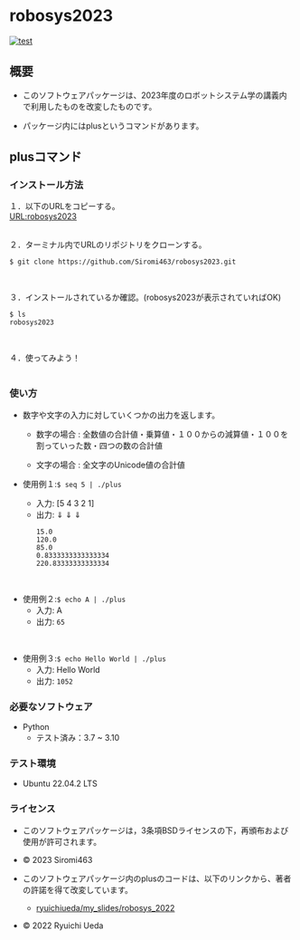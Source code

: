 # robosys2023
[![test](https://github.com/Siromi463/robosys2023/actions/workflows/test.yml/badge.svg)](https://github.com/Siromi463/robosys2023/actions/workflows/test.yml)


## 概要

* このソフトウェアパッケージは、2023年度のロボットシステム学の講義内で利用したものを改変したものです。

* パッケージ内にはplusというコマンドがあります。

## plusコマンド

### インストール方法

１．以下のURLをコピーする。<br>
[URL:robosys2023](https://github.com/Siromi463/robosys2023.git)
<br><br>

２．ターミナル内でURLのリポジトリをクローンする。<br>
```
$ git clone https://github.com/Siromi463/robosys2023.git
```
<br>

３．インストールされているか確認。(robosys2023が表示されていればOK)<br>
```
$ ls
robosys2023
```

<br>

４．使ってみよう！<br><br>

### 使い方

* 数字や文字の入力に対していくつかの出力を返します。
	* 数字の場合 : 全数値の合計値・乗算値・１００からの減算値・１００を割っていった数・四つの数の合計値<br>

	* 文字の場合 : 全文字のUnicode値の合計値 

* 使用例１:`$ seq 5 | ./plus`
	* 入力: [5 4 3 2 1]
	* 出力: ⇓  ⇓  ⇓
		```
		15.0
		120.0
		85.0
		0.8333333333333334
		220.83333333333334
		```
<br>

* 使用例２:`$ echo A | ./plus` 
	* 入力: A
	* 出力: `65`

<br>

* 使用例３:`$ echo Hello World | ./plus`
	* 入力: Hello World
	* 出力: `1052` 




### 必要なソフトウェア
* Python
  * テスト済み：3.7 ~ 3.10



### テスト環境
* Ubuntu 22.04.2 LTS



### ライセンス
* このソフトウェアパッケージは，3条項BSDライセンスの下，再頒布および使用が許可されます。
* © 2023 Siromi463


* このソフトウェアパッケージ内のplusのコードは、以下のリンクから、著者の許諾を得て改変しています。
	* [ryuichiueda/my_slides/robosys_2022](https://github.com/ryuichiueda/my_slides/tree/master/robosys_2022)
* © 2022 Ryuichi Ueda

